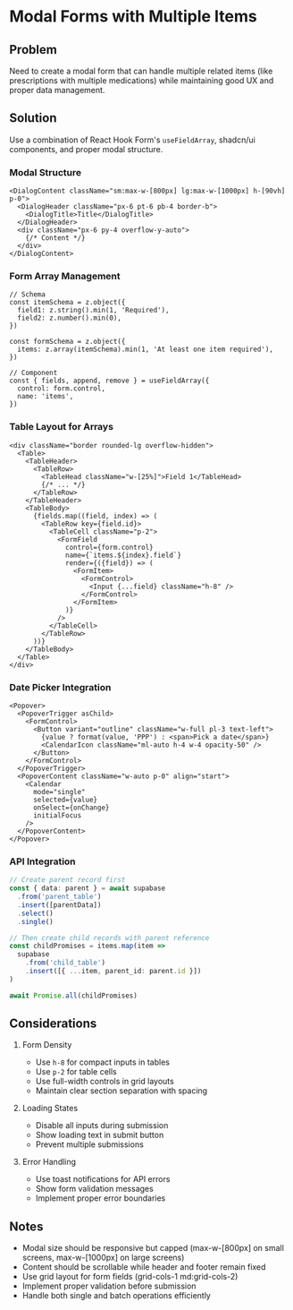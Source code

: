 # Modal Forms with Multiple Items

## Problem
Need to create a modal form that can handle multiple related items (like prescriptions with multiple medications) while maintaining good UX and proper data management.

## Solution
Use a combination of React Hook Form's `useFieldArray`, shadcn/ui components, and proper modal structure.

### Modal Structure
```tsx
<DialogContent className="sm:max-w-[800px] lg:max-w-[1000px] h-[90vh] p-0">
  <DialogHeader className="px-6 pt-6 pb-4 border-b">
    <DialogTitle>Title</DialogTitle>
  </DialogHeader>
  <div className="px-6 py-4 overflow-y-auto">
    {/* Content */}
  </div>
</DialogContent>
```

### Form Array Management
```tsx
// Schema
const itemSchema = z.object({
  field1: z.string().min(1, 'Required'),
  field2: z.number().min(0),
})

const formSchema = z.object({
  items: z.array(itemSchema).min(1, 'At least one item required'),
})

// Component
const { fields, append, remove } = useFieldArray({
  control: form.control,
  name: 'items',
})
```

### Table Layout for Arrays
```tsx
<div className="border rounded-lg overflow-hidden">
  <Table>
    <TableHeader>
      <TableRow>
        <TableHead className="w-[25%]">Field 1</TableHead>
        {/* ... */}
      </TableRow>
    </TableHeader>
    <TableBody>
      {fields.map((field, index) => (
        <TableRow key={field.id}>
          <TableCell className="p-2">
            <FormField
              control={form.control}
              name={`items.${index}.field`}
              render={({field}) => (
                <FormItem>
                  <FormControl>
                    <Input {...field} className="h-8" />
                  </FormControl>
                </FormItem>
              )}
            />
          </TableCell>
        </TableRow>
      ))}
    </TableBody>
  </Table>
</div>
```

### Date Picker Integration
```tsx
<Popover>
  <PopoverTrigger asChild>
    <FormControl>
      <Button variant="outline" className="w-full pl-3 text-left">
        {value ? format(value, 'PPP') : <span>Pick a date</span>}
        <CalendarIcon className="ml-auto h-4 w-4 opacity-50" />
      </Button>
    </FormControl>
  </PopoverTrigger>
  <PopoverContent className="w-auto p-0" align="start">
    <Calendar
      mode="single"
      selected={value}
      onSelect={onChange}
      initialFocus
    />
  </PopoverContent>
</Popover>
```

### API Integration
```typescript
// Create parent record first
const { data: parent } = await supabase
  .from('parent_table')
  .insert([parentData])
  .select()
  .single()

// Then create child records with parent reference
const childPromises = items.map(item => 
  supabase
    .from('child_table')
    .insert([{ ...item, parent_id: parent.id }])
)

await Promise.all(childPromises)
```

## Considerations
1. Form Density
   - Use `h-8` for compact inputs in tables
   - Use `p-2` for table cells
   - Use full-width controls in grid layouts
   - Maintain clear section separation with spacing

2. Loading States
   - Disable all inputs during submission
   - Show loading text in submit button
   - Prevent multiple submissions

3. Error Handling
   - Use toast notifications for API errors
   - Show form validation messages
   - Implement proper error boundaries

## Notes
- Modal size should be responsive but capped (max-w-[800px] on small screens, max-w-[1000px] on large screens)
- Content should be scrollable while header and footer remain fixed
- Use grid layout for form fields (grid-cols-1 md:grid-cols-2)
- Implement proper validation before submission
- Handle both single and batch operations efficiently 